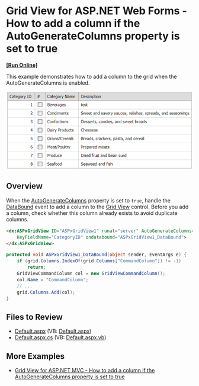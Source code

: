 # Grid View for ASP.NET Web Forms - How to add a column if the AutoGenerateColumns property is set to true
<!-- run online -->
**[[Run Online]](https://codecentral.devexpress.com/e3587/)**
<!-- run online end -->
This example demonstrates how to add a column to the grid when the AutoGenerateColumns is enabled.

![addColumn](images/addColumn.png)

## Overview

When the [AutoGenerateColumns](https://docs.devexpress.com/AspNet/DevExpress.Web.ASPxGridView.AutoGenerateColumns) property is set to `true`, handle the [DataBound](https://docs.devexpress.com/AspNet/DevExpress.Web.ASPxDataWebControlBase.DataBound) event to add a column to the [Grid View](https://docs.devexpress.com/AspNet/DevExpress.Web.ASPxGridView) control. Before you add a column, check whether this column already exists to avoid duplicate columns.

```aspx
<dx:ASPxGridView ID="ASPxGridView1" runat="server" AutoGenerateColumns="True" 
    KeyFieldName="CategoryID" ondatabound="ASPxGridView1_DataBound">
</dx:ASPxGridView>
```

```cs
protected void ASPxGridView1_DataBound(object sender, EventArgs e) {
    if (grid.Columns.IndexOf(grid.Columns["CommandColumn"]) != -1)
        return;
    GridViewCommandColumn col = new GridViewCommandColumn();
    col.Name = "CommandColumn";
    // ...
    grid.Columns.Add(col);
}
```

## Files to Review

* [Default.aspx](./CS/WebSite/Default.aspx) (VB: [Default.aspx](./VB/WebSite/Default.aspx))
* [Default.aspx.cs](./CS/WebSite/Default.aspx.cs) (VB: [Default.aspx.vb](./VB/WebSite/Default.aspx.vb))

## More Examples

* [Grid View for ASP.NET MVC - How to add a column if the AutoGenerateColumns property is set to true](https://github.com/DevExpress-Examples/mvc-gridview-add-column-to-autogenerated-columns)
